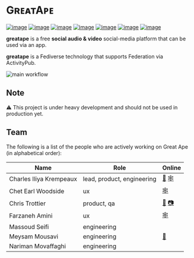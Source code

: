 # GʀᴇᴀᴛAᴘᴇ

[![image](https://img.shields.io/badge/Go-00A7D0?style=for-the-badge&logo=go&logoColor=white)](https://go.dev) [![image](https://img.shields.io/badge/ActivityPub-DD307D?style=for-the-badge&logoColor=white)](https://www.w3.org/TR/activitypub/) [![image](https://img.shields.io/badge/JSON--LD-FF6600?style=for-the-badge&logo=json&logoColor=white)](https://json-ld.org) [![image](https://img.shields.io/badge/Sqlite-449A45?style=for-the-badge&logo=sqlite&logoColor=white)](https://sqlite.org/index.html) [![image](https://img.shields.io/badge/MySQL-32738C?style=for-the-badge&logo=mysql&logoColor=white)](https://www.mysql.com) [![image](https://img.shields.io/badge/MariaDB-39818D?style=for-the-badge&logo=mariadb&logoColor=white)](https://mariadb.com) [![image](https://img.shields.io/badge/PostgreSQL-40668D?style=for-the-badge&logo=postgresql&logoColor=white)](https://www.postgresql.org)

**greatape** is a free **social audio & video** social-media platform that can be used via an app.

**greatape** is a Fediverse technology that supports Federation via ActivityPub.

![main workflow](https://github.com/reiver/greatape/actions/workflows/main.yml/badge.svg)

## Note

⚠️ This project is under heavy development and should not be used in production yet.

## Team

The following is a list of the people who are actively working on Great Ape (in alphabetical order):

| Name                    | Role                       | Online                                                                             |
|-------------------------|----------------------------|------------------------------------------------------------------------------------|
| Charles Iliya Krempeaux | lead, product, engineering | [🐘](https://mastodon.social/@reiver) [🕸️](http://changelog.ca/)                   |
| Chet Earl Woodside      | ux                         | [🕸️](http://cosmicblend.ca/)                                                       |
| Chris Trottier          | product, qa                | [🐘](https://mastodon.social/@atomicpoet) [📷](https://peerverse.space/atomicpoet) |
| Farzaneh Amini          | ux                         | [🕸️](https://www.behance.net/farzanehamini)                                        |
| Massoud Seifi           | engineering                |                                                                                    |
| Meysam Mousavi          | engineering                | [🐘](https://mastodon.social/@xeronith)                                            |
| Nariman Movaffaghi      | engineering                                                                        |
